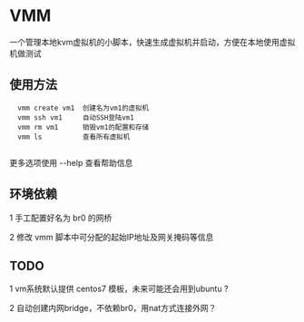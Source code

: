 VMM
====

一个管理本地kvm虚拟机的小脚本，快速生成虚拟机并启动，方便在本地使用虚拟机做测试

使用方法
---------

```
  vmm create vm1  创建名为vm1的虚拟机
  vmm ssh vm1     自动SSH登陆vm1
  vmm rm vm1      销毁vm1的配置和存储
  vmm ls          查看所有虚拟机


```

更多选项使用 --help 查看帮助信息

环境依赖
---------

1 手工配置好名为 br0 的网桥

2 修改 vmm 脚本中可分配的起始IP地址及网关掩码等信息

TODO
-----

1 vm系统默认提供 centos7 模板，未来可能还会用到ubuntu ?

2 自动创建内网bridge，不依赖br0，用nat方式连接外网？
